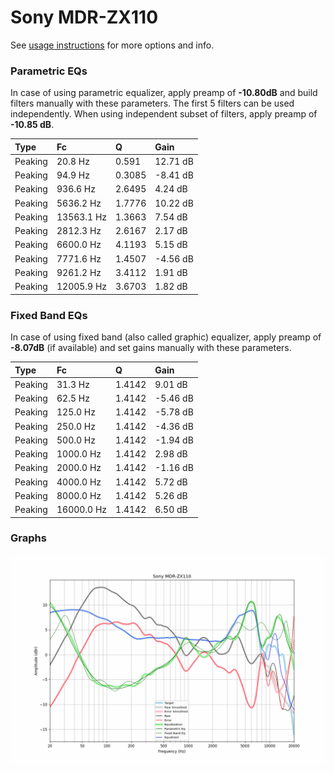 # Sony MDR-ZX110
See [usage instructions](https://github.com/jaakkopasanen/AutoEq#usage) for more options and info.

### Parametric EQs
In case of using parametric equalizer, apply preamp of **-10.80dB** and build filters manually
with these parameters. The first 5 filters can be used independently.
When using independent subset of filters, apply preamp of **-10.85 dB**.

| Type    | Fc         |      Q | Gain     |
|:--------|:-----------|:-------|:---------|
| Peaking | 20.8 Hz    | 0.591  | 12.71 dB |
| Peaking | 94.9 Hz    | 0.3085 | -8.41 dB |
| Peaking | 936.6 Hz   | 2.6495 | 4.24 dB  |
| Peaking | 5636.2 Hz  | 1.7776 | 10.22 dB |
| Peaking | 13563.1 Hz | 1.3663 | 7.54 dB  |
| Peaking | 2812.3 Hz  | 2.6167 | 2.17 dB  |
| Peaking | 6600.0 Hz  | 4.1193 | 5.15 dB  |
| Peaking | 7771.6 Hz  | 1.4507 | -4.56 dB |
| Peaking | 9261.2 Hz  | 3.4112 | 1.91 dB  |
| Peaking | 12005.9 Hz | 3.6703 | 1.82 dB  |

### Fixed Band EQs
In case of using fixed band (also called graphic) equalizer, apply preamp of **-8.07dB**
(if available) and set gains manually with these parameters.

| Type    | Fc         |      Q | Gain     |
|:--------|:-----------|:-------|:---------|
| Peaking | 31.3 Hz    | 1.4142 | 9.01 dB  |
| Peaking | 62.5 Hz    | 1.4142 | -5.46 dB |
| Peaking | 125.0 Hz   | 1.4142 | -5.78 dB |
| Peaking | 250.0 Hz   | 1.4142 | -4.36 dB |
| Peaking | 500.0 Hz   | 1.4142 | -1.94 dB |
| Peaking | 1000.0 Hz  | 1.4142 | 2.98 dB  |
| Peaking | 2000.0 Hz  | 1.4142 | -1.16 dB |
| Peaking | 4000.0 Hz  | 1.4142 | 5.72 dB  |
| Peaking | 8000.0 Hz  | 1.4142 | 5.26 dB  |
| Peaking | 16000.0 Hz | 1.4142 | 6.50 dB  |

### Graphs
![](./Sony%20MDR-ZX110.png)